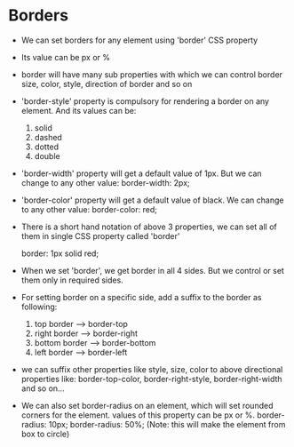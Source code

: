 # Borders

* We can set borders for any element using 'border' CSS property

* Its value can be px or %

* border will have many sub properties with which we can control border size, color, style, direction of border and so on

* 'border-style' property is compulsory for rendering a border on any element. And its values can be:
    1. solid
    2. dashed
    3. dotted
    4. double

* 'border-width' property will get a default value of 1px. But we can change to any other value:
    border-width: 2px;

* 'border-color' property will get a default value of black. We can change to any other value:
    border-color: red;

* There is a short hand notation of above 3 properties, we can set all of them in single CSS property called 'border'

    border: 1px solid red;

* When we set 'border', we get border in all 4 sides. But we control or set them only in required sides.

* For setting border on a specific side, add a suffix to the border as following:
    1. top border --> border-top
    2. right border --> border-right
    3. bottom border --> border-bottom
    4. left border --> border-left

* we can suffix other properties like style, size, color to above directional properties like:
    border-top-color,
    border-right-style,
    border-right-width and so on...

* We can also set border-radius on an element, which will set rounded corners for the element. values of this property can be px or %.
    border-radius: 10px;
    border-radius: 50%; (Note: this will make the element from box to circle)